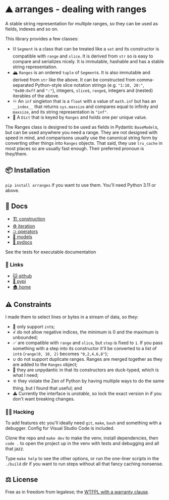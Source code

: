 # ⛰️ arranges - dealing with ranges

A stable string representation for multiple ranges, so they can be used as
fields, indexes and so on.

This library provides a few classes:

* ⛓️ `Segment` is a class that can be treated like a `set` and its constructor is
  compatible with `range` and `slice`. It is derived from `str` so is easy to
  compare and serializes nicely. It is immutable, hashable and has a stable
  string representation.
* 🏔️ `Ranges` is an ordered `tuple` of `Segment`s. It is also immutable and
  derived from `str` like the above. It can be constructed from comma-separated
  Python-style slice notation strings (e.g. `"1:10, 20:"`, `"0x00:0xff` and
  `":"`), integers, `slice`s, `range`s, integers and (nested) iterables of the
  above.
* ♾️ An `inf` singleton that is a `float` with a value of `math.inf` but has an
  `__index__` that returns `sys.maxsize` and compares equal to infinity and
  `maxsize`, and its string representation is `"inf"`.
* 📕 A `Dict` that is keyed by `Ranges` and holds one per unique value.

The Ranges class is designed to be used as fields in Pydantic `BaseModel`s,
but can be used anywhere you need a range. They are not designed with speed in
mind, and comparisons usually use the canonical string form by converting other
things into `Ranges` objects. That said, they use `lru_cache` in most places so
are usually fast enough. Their preferred pronoun is they/them.

## 📦 Installation

`pip install arranges` if you want to use them. You'll need Python 3.11 or
above.

## 📖 Docs

* [🏗 construction](construction)
* [♻️ iteration](iteration)
* [⊃ operators](operators)
* [🧱 models](models)
* [🐍 pydocs](https://bitplane.net/dev/python/arranges/pydoc)

See the tests for executable documentation

### 🔗 Links

* [🐱 github](https://github.com/bitplane/arranges)
* [🐍 pypi](https://pypi.org/project/arranges/)
* [🏠 home](https://bitplane.net/dev/python/arranges)

## ⚠️ Constraints

I made them to select lines or bytes in a stream of data, so they:

* 🔢 only support `int`s;
* ≮ do not allow negative indices, the minimum is 0 and the maximum is
  unbounded;
* ✅ are compatible with `range` and `slice`, but `step` is fixed to `1`. If
  you pass something with a step into its constructor it'll be converted to
  a list of `int`s (`range(0, 10, 2)` becomes `"0,2,4,6,8"`);
* ∪ do not support duplicate ranges. Ranges are merged together as they are
  added to the `Ranges` object;
* 🐍 they are unpydantic in that its constructors are duck-typed, which is
  what I need;
* ☣️ they violate the Zen of Python by having multiple ways to do the same
  thing, but I found that useful; and
* ⚠️ Currently the interface is *unstable*, so lock the exact version in if
  you don't want breaking changes.

### 👨‍💻 Hacking

To add features etc you'll ideally need `git`, `make`, `bash` and something
with a debugger. Config for Visual Studio Code is included.

Clone the repo and `make dev` to make the venv, install dependencies, then
`code .` to open the project up in the venv with tests and debugging and all
that jazz.

Type `make help` to see the other options, or run the one-liner scripts in the
`./build` dir if you want to run steps without all that fancy caching nonsense.

## ⚖️ License

Free as in freedom from legalese; the [WTFPL with a warranty clause](LICENSE.md).
